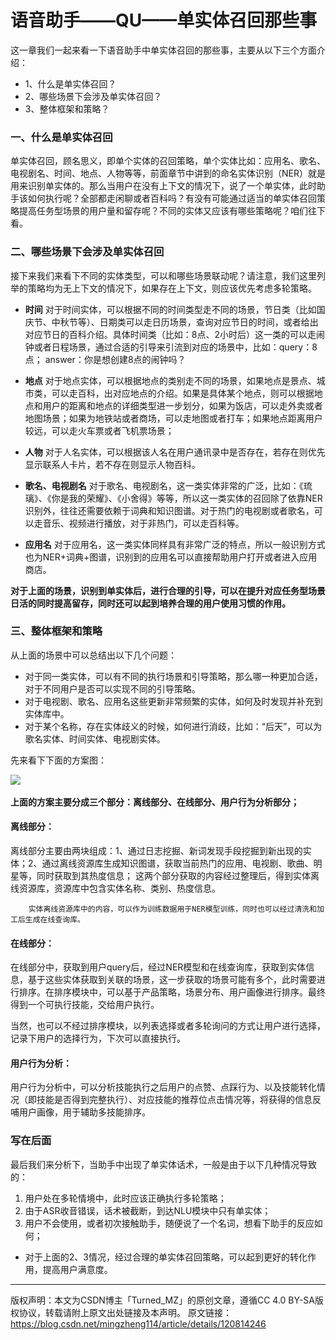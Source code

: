 # 语音助手——QU——单实体召回那些事

这一章我们一起来看一下语音助手中单实体召回的那些事，主要从以下三个方面介绍：

* 1、什么是单实体召回？
* 2、哪些场景下会涉及单实体召回？
* 3、整体框架和策略？

### 一、什么是单实体召回

​        单实体召回，顾名思义，即单个实体的召回策略，单个实体比如：应用名、歌名、电视剧名、时间、地点、人物等等，前面章节中讲到的命名实体识别（NER）就是用来识别单实体的。那么当用户在没有上下文的情况下，说了一个单实体，此时助手该如何执行呢？全部都走闲聊或者百科吗？有没有可能通过适当的单实体召回策略提高任务型场景的用户量和留存呢？不同的实体又应该有哪些策略呢？咱们往下看。


### 二、哪些场景下会涉及单实体召回

接下来我们来看下不同的实体类型，可以和哪些场景联动呢？请注意，我们这里列举的策略均为无上下文的情况下，如果存在上下文，则应该优先考虑多轮策略。

* **时间**
          对于时间实体，可以根据不同的时间类型走不同的场景，节日类（比如国庆节、中秋节等）、日期类可以走日历场景，查询对应节日的时间，或者给出对应节日的百科介绍。具体时间类（比如：8点、2小时后）这一类的可以走闹钟或者日程场景，通过合适的引导来引流到对应的场景中，比如：query：8点；  answer：你是想创建8点的闹钟吗？

* **地点**
          对于地点实体，可以根据地点的类别走不同的场景，如果地点是景点、城市类，可以走百科，出对应地点的介绍。如果是具体某个地点，则可以根据地点和用户的距离和地点的详细类型进一步划分，如果为饭店，可以走外卖或者地图场景；如果为地铁站或者商场，可以走地图或者打车；如果地点距离用户较远，可以走火车票或者飞机票场景；

* **人物**
          对于人名实体，可以根据该人名在用户通讯录中是否存在，若存在则优先显示联系人卡片，若不存在则显示人物百科。       

* **歌名、电视剧名**
          对于歌名、电视剧名，这一类实体非常的广泛，比如：《琉璃》、《你是我的荣耀》、《小舍得》等等，所以这一类实体的召回除了依靠NER识别外，往往还需要依赖于词典和知识图谱。对于热门的电视剧或者歌名，可以走音乐、视频进行播放，对于非热门，可以走百科等。

* **应用名**
          对于应用名，这一类实体同样具有非常广泛的特点，所以一般识别方式也为NER+词典+图谱，识别到的应用名可以直接帮助用户打开或者进入应用商店。

**对于上面的场景，识别到单实体后，进行合理的引导，可以在提升对应任务型场景日活的同时提高留存，同时还可以起到培养合理的用户使用习惯的作用。**

### 三、整体框架和策略

从上面的场景中可以总结出以下几个问题：

* 对于同一类实体，可以有不同的执行场景和引导策略，那么哪一种更加合适，对于不同用户是否可以实现不同的引导策略。
* 对于电视剧、歌名、应用名这些更新非常频繁的实体，如何及时发现并补充到实体库中。
* 对于某个名称，存在实体歧义的时候，如何进行消歧，比如：“后天”，可以为歌名实体、时间实体、电视剧实体。

先来看下下面的方案图：

![](..\..\images\单实体找回方案图.png)

**上面的方案主要分成三个部分：离线部分、在线部分、用户行为分析部分；**

#### 离线部分：

​        离线部分主要由两块组成：1、通过日志挖掘、新词发现手段挖掘到新出现的实体；2、通过离线资源库生成知识图谱，获取当前热门的应用、电视剧、歌曲、明星等，同时获取到其热度信息； 这两个部分获取的内容经过整理后，得到实体离线资源库，资源库中包含实体名称、类别、热度信息。

 		实体离线资源库中的内容，可以作为训练数据用于NER模型训练，同时也可以经过清洗和加工后生成在线查询库。

#### 在线部分：

​        在线部分中，获取到用户query后，经过NER模型和在线查询库，获取到实体信息，基于这些实体获取到关联的场景，这一步获取的场景可能有多个，此时需要进行排序。在排序模块中，可以基于产品策略，场景分布、用户画像进行排序。最终得到一个可执行技能，交给用户执行。

​    	当然，也可以不经过排序模块，以列表选择或者多轮询问的方式让用户进行选择，记录下用户的选择行为，下次可以直接执行。

#### 用户行为分析：

​        用户行为分析中，可以分析技能执行之后用户的点赞、点踩行为、以及技能转化情况（即技能是否得到完整执行）、对应技能的推荐位点击情况等，将获得的信息反哺用户画像，用于辅助多技能排序。

### 写在后面

​        最后我们来分析下，当助手中出现了单实体话术，一般是由于以下几种情况导致的：

1. 用户处在多轮情境中，此时应该正确执行多轮策略；
2. 由于ASR收音错误，话术被截断，到达NLU模块中只有单实体；
3. 用户不会使用，或者初次接触助手，随便说了一个名词，想看下助手的反应如何；

* 对于上面的2、3情况，经过合理的单实体召回策略，可以起到更好的转化作用，提高用户满意度。

---

版权声明：本文为CSDN博主「Turned_MZ」的原创文章，遵循CC 4.0 BY-SA版权协议，转载请附上原文出处链接及本声明。
原文链接：https://blog.csdn.net/mingzheng114/article/details/120814246